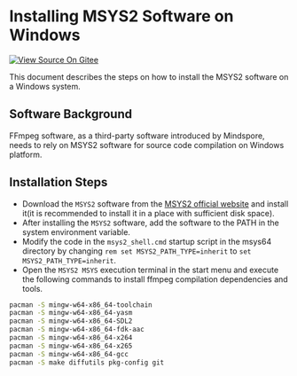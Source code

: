 # Installing MSYS2 Software on Windows

[![View Source On Gitee](https://mindspore-website.obs.cn-north-4.myhuaweicloud.com/website-images/r2.3.0/resource/_static/logo_source_en.svg)](https://gitee.com/mindspore/docs/blob/r2.3.0/install/third_party/msys_software_install_en.md)

This document describes the steps on how to install the MSYS2 software on a Windows system.

## Software Background

FFmpeg software, as a third-party software introduced by Mindspore, needs to rely on MSYS2 software for source code compilation on Windows platform.

## Installation Steps

- Download the `MSYS2` software from the [MSYS2 official website](https://www.msys2.org/) and install it(it is recommended to install it in a place with sufficient disk space).
- After installing the `MSYS2` software, add the software to the PATH in the system environment variable.
- Modify the code in the `msys2_shell.cmd` startup script in the msys64 directory by changing `rem set MSYS2_PATH_TYPE=inherit` to `set MSYS2_PATH_TYPE=inherit`.
- Open the `MSYS2 MSYS` execution terminal in the start menu and execute the following commands to install ffmpeg compilation dependencies and tools.

```bash
pacman -S mingw-w64-x86_64-toolchain
pacman -S mingw-w64-x86_64-yasm
pacman -S mingw-w64-x86_64-SDL2
pacman -S mingw-w64-x86_64-fdk-aac
pacman -S mingw-w64-x86_64-x264
pacman -S mingw-w64-x86_64-x265
pacman -S mingw-w64-x86_64-gcc
pacman -S make diffutils pkg-config git
```